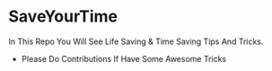 # SaveYourTime
In This Repo You Will See Life Saving & Time Saving Tips And Tricks.
- Please Do Contributions If Have Some Awesome Tricks
